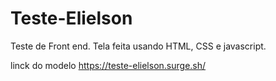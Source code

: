 # Teste-Elielson

Teste de Front end.
Tela feita usando HTML, CSS e javascript.

linck do modelo https://teste-elielson.surge.sh/
